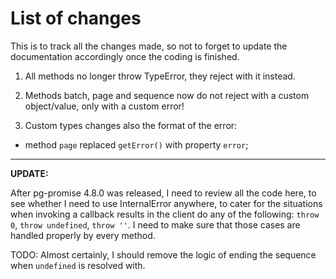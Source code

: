 List of changes
===============

This is to track all the changes made, so not to forget to update the documentation accordingly once the coding is finished.

1. All methods no longer throw TypeError, they reject with it instead.

2. Methods batch, page and sequence now do not reject with a custom object/value, only with a custom error!

3. Custom types changes also the format of the error:

* method `page` replaced `getError()` with property `error`;

---

**UPDATE:**

After pg-promise 4.8.0 was released, I need to review all the code here, to see whether I need to use InternalError anywhere,
to cater for the situations when invoking a callback results in the client do any of the following: `throw 0`, `throw undefined`,
`throw ''`. I need to make sure that those cases are handled properly by every method.

TODO: Almost certainly, I should remove the logic of ending the sequence when `undefined` is resolved with.
